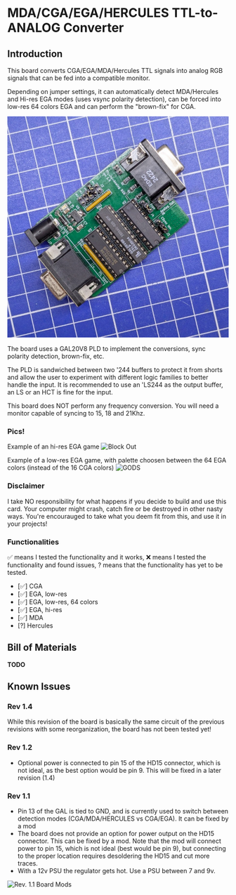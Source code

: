 # MDA/CGA/EGA/HERCULES TTL-to-ANALOG Converter

## Introduction

This board converts CGA/EGA/MDA/Hercules TTL signals into analog RGB signals that can be fed into a compatible monitor.

Depending on jumper settings, it can automatically detect MDA/Hercules and Hi-res EGA modes (uses vsync polarity detection), can be forced into low-res 64 colors EGA and can perform the "brown-fix" for CGA.

![Rev. 1.4 Board](pics/rev_1.4_board.jpg)

The board uses a GAL20V8 PLD to implement the conversions, sync polarity detection, brown-fix, etc.

The PLD is sandwiched between two '244 buffers to protect it from shorts and allow the user to experiment with different logic families to better handle the input. It is recommended to use an 'LS244 as the output buffer, an LS or an HCT is fine for the input.

This board does NOT perform any frequency conversion. You will need a monitor capable of syncing to 15, 18 and 21Khz.

### Pics!

Example of an hi-res EGA game
![Block Out](pics/blockout_ega_hires.jpg)

Example of a low-res EGA game, with palette choosen between the 64 EGA colors (instead of the 16 CGA colors)
![GODS](pics/gods_ega_lowres_64cols.jpg)

### Disclaimer

I take NO responsibility for what happens if you decide to build and use this card. Your computer might crash, catch fire or be destroyed in other nasty ways.
You're encourauged to take what you deem fit from this, and use it in your projects!

### Functionalities

✅ means I tested the functionality and it works, ❌ means I tested the functionality and found issues, ? means that the functionality has yet to be tested.

* [✅] CGA
* [✅] EGA, low-res
* [✅] EGA, low-res, 64 colors
* [✅] EGA, hi-res
* [✅] MDA
* [?] Hercules

## Bill of Materials

**TODO**

## Known Issues

### Rev 1.4

While this revision of the board is basically the same circuit of the previous revisions with some reorganization, the board has not been tested yet!

### Rev 1.2

* Optional power is connected to pin 15 of the HD15 connector, which is not ideal, as the best option would be pin 9. This will be fixed in a later revision (1.4)

### Rev 1.1

* Pin 13 of the GAL is tied to GND, and is currently used to switch between detection modes (CGA/MDA/HERCULES vs CGA/EGA). It can be fixed by a mod
* The board does not provide an option for power output on the HD15 connector. This can be fixed by a mod. Note that the mod will connect power to pin 15, which is not ideal (best would be pin 9), but connecting to the proper location requires desoldering the HD15 and cut more traces.
* With a 12v PSU the regulator gets hot. Use a PSU between 7 and 9v.

![Rev. 1.1 Board Mods](pics/rev_1.1_board_mods.jpg)


